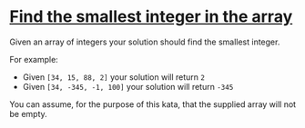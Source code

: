 # [Find the smallest integer in the array](https://www.codewars.com/kata/find-the-smallest-integer-in-the-array "https://www.codewars.com/kata/55a2d7ebe362935a210000b2")

Given an array of integers your solution should find the smallest integer. 

For example:

- Given `[34, 15, 88, 2]` your solution will return `2`
- Given `[34, -345, -1, 100]` your solution will return `-345`

You can assume, for the purpose of this kata, that the supplied array will not be empty.
